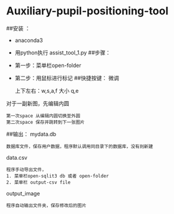 # Auxiliary-pupil-positioning-tool
##安装 ：
* anaconda3 
* 用python执行 assist_tool_1.py
##步骤：
* 第一步：菜单栏open-folder
* 第二步：用鼠标进行标记
##快捷按键：
微调

	上下左右：w,s,a,f
	大小 q,e
	
对于一副新图，先编辑内圆	

	第一次space 从编辑内圆切换至外圆
	第二次space 保存并跳转到下一张图片
##输出：
mydata.db 
	
	数据库文件，保存用户数据，程序默认调用同目录下的数据库，没有则新建
	
data.csv

	程序手动导出文件，
	1. 菜单栏open-sqlit3 db 或者 open-folder 
	2. 菜单栏 output-csv file
	
output_image

	程序自动输出文件夹，保存修改后的图片
